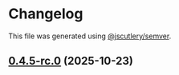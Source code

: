 # Changelog

This file was generated using [@jscutlery/semver](https://github.com/jscutlery/semver).

## [0.4.5-rc.0](https://github.com/Sitecore/Cloud-SDK/compare/events-0.4.4...events-0.4.5-rc.0) (2025-10-23)
